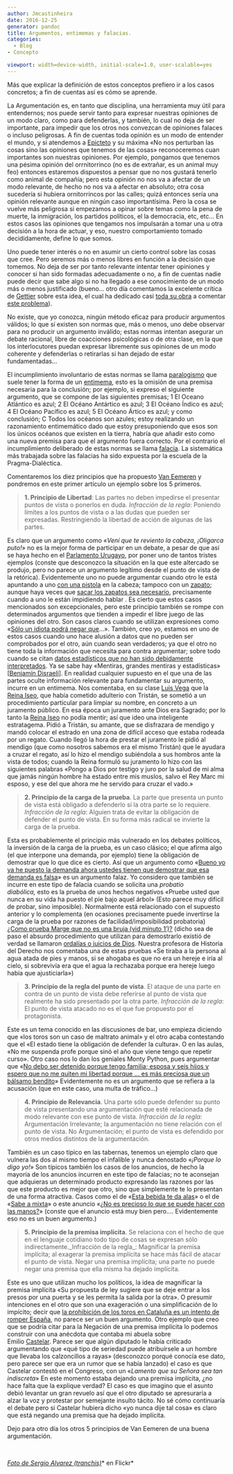 ```yaml
---
author: Jmcastinheira
date: 2016-12-25
generator: pandoc
title: Argumentos, entimemas y falacias.
categories:
  - Blog
- Concepto

viewport: width=device-width, initial-scale=1.0, user-scalable=yes
---
```


Más que explicar la definición de estos conceptos prefiero ir a los
casos concretos; a fin de cuentas así es cómo se aprende.

La Argumentación es, en tanto que disciplina, una herramienta muy útil
para entendernos; nos puede servir tanto para expresar nuestras
opiniones de un modo claro, como para defenderlas, y también, lo cual no
deja de ser importante, para impedir que los otros nos convezcan de
opiniones falaces o incluso peligrosas. A fin de cuentas toda opinión es
un modo de entender el mundo, y si atendemos a
[Epicteto](http://www.google.es/url?sa=t&source=web&cd=1&ved=0CBoQFjAA&url=http%3A%2F%2Fes.wikipedia.org%2Fwiki%2FEpicteto&ei=MpjmTJfpJMrChAeyz7y4DA&usg=AFQjCNHVIgUkI-2TQju3v2BiFakZupW07A&sig2=zO_CZ6bid5RgDBhUK8dDPg)
y su máxima «No nos perturban las cosas sino las opiniones que tenemos
de las cosas» reconoceremos cuan importantes son nuestras opiniones. Por
ejemplo, pongamos que tenemos una pésima opinión del orrnitorrinco (no
es de extrañar, es un animal muy feo) entonces estaremos dispuestos a
pensar que no nos gustará tenerlo como animal de compañía; pero esta
opinión no nos va a afectar de un modo relevante, de hecho no nos va a
afectar en absoluto; otra cosa sucedería si hubiera ornitorrincos por
las calles; quizá entonces sería una opinión relevante aunque en ningún
caso importantísima. Pero la cosa se vuelve más peligrosa si empezamos a
opinar sobre temas como la pena de muerte, la inmigración, los partidos
políticos, el la democracia, etc, etc... En estos casos las opiniones
que tengamos nos impulsarán a tomar una u otra decisión a la hora de
actuar, y eso, nuestro comportamiento tomado decididamente, define lo
que somos.

Uno puede tener interés o no en asumir un cierto control sobre las cosas
que cree. Pero seremos más o menos libres en función a la decisión que
tomemos. No deja de ser por tanto relevante intentar tener opiniones y
conocer si han sido formadas adecuadamente o no, a fin de cuentas nadie
puede decir que sabe algo si no ha llegado a ese conocimiento de un modo
más o menos justificado (bueno... otro día comentamos la excelente
crítica de [Gettier](http://es.wikipedia.org/wiki/Edmund_Gettier) sobre
esta idea, el cual ha dedicado casi [toda su obra](http://www.box.net/encoded/8685887/85630343/dc32d8b9ee3b752288903874258bfbea)
a comentar [este problema](http://es.wikipedia.org/wiki/Problema_de_Gettier)).

No existe, que yo conozca, ningún método eficaz para producir argumentos
válidos; lo que sí existen son normas que, más o menos, uno debe
observar para no producir un argumento inválido; estas normas intentan
asegurar un debate racional, libre de coacciones psicológicas o de otra
clase, en la que los interlocutores puedan expresar libremente sus
opiniones de un modo coherente y defenderlas o retirarlas si han dejado
de estar fundamentadas...

El incumplimiento involuntario de estas normas se llama
[paralogismo](http://es.wikipedia.org/wiki/Paralogismo) que suele tener
la forma de un [entimema](http://es.wikipedia.org/wiki/Entimema), esto
es la omisión de una premisa necesaria para la conclusión; por ejemplo,
si expreso el siguiente argumento, que se compone de las siguientes
premisas; 1 El Oceano Atlántico es azul; 2 El Océano Antártico es azul;
3 El Océano Índico es azul; 4 El Océano Pacífico es azul; 5 El Océano
Ártico es azul; y como conclusión; C Todos los océanos son azules; estoy
realizando un razonamiento entimemático dado que estoy presuponiendo que
esos son los únicos océanos que existen en la tierra, habría que añadir
esto como una nueva premisa para que el argumento fuera correcto. Por el
contrario el incumplimiento deliberado de estas normas se llama
[falacia](http://es.wikipedia.org/wiki/Falacia). La sistemática más
trabajada sobre las falacias ha sido expuesta por la escuela de la
Pragma-Dialéctica.

Comentaremos los diez principios que ha propuesto [Van
Eemeren](http://home.medewerker.uva.nl/f.h.vaneemeren/) y pondremos en
este primer artículo un ejemplo sobre los 5 primeros.

> **1. Principio de Libertad**: Las partes no deben impedirse el
> presentar puntos de vista o ponerlos en duda. *Infracción de la
> regla*: Poniendo límites a los puntos de vista o a las dudas que
> pueden ser expresadas. Restringiendo la libertad de acción de algunas
> de las partes.

Es claro que un argumento como «*Vení que te reviento la cabeza,
¡Oligarca puto!*» no es la mejor forma de participar en un debate, a
pesar de que así se haya hecho en el [Parlamento
Urugayo](http://www.youtube.com/watch?v=jYbRg6QXJDo), por poner uno de
tantos tristes ejemplos (conste que desconozco la situación en la que
este altercado se produjo, pero no parece un argumento legítimo desde el
punto de vista de la retórica). Evidentemente uno no puede argumentar
cuando otro le está apuntando a uno [con una pistola](http://www.youtube.com/watch?v=kbvc8-KrhfQ) en la cabeza;
tampoco con un
[zapato](http://es.wikipedia.org/wiki/Incidente_del_zapato_%28Jrushchov%29);
aunque haya veces que [sacar los zapatos sea
necesario](http://kekoencieza.blogspot.com/2007/04/el-zapato.html),
precisamente cuando a uno le están impidiendo hablar . Es cierto que
estos casos mencionados son excepcionales, pero este principio también
se rompe con determinados argumentos que tienden a impedir el libre
juego de las opiniones del otro. Son casos claros cuando se utilizan
expresiones como «[Sólo un idiota podrá negar
que](http://www.cafeytertulia.com/index.php?option=com_content&view=article&id=724:basagoiti-solo-un-idiota-podria-caer-una-cuarta-vez-en-negociar-con-eta&catid=40:noticias&Itemid=65)...».
También, creo yo, estamos en uno de estos casos cuando uno hace alusión
a datos que no pueden ser comprobados por el otro, aún cuando sean
verdaderos; ya que el otro no tiene toda la información que necesita
para contra argumentar; sobre todo cuando se citan [datos estadísticos
que no han sido debidamente
interpretados](http://discoduro.wordpress.com/2009/03/31/abre-los-ojos-la-falacia-de-las-estadisticas/).
Ya se sabe hay «Mentiras, grandes mentiras y estadísticas» \[[Benjamín
Disraeli](http://es.wikipedia.org/wiki/Benjamin_Disraeli)\]. En realidad
cualquier supuesto en el que una de las partes oculte información
relevante para fundamentar su argumento, incurre en un entimema. Nos
comentaba, en su clase [Luis
Vega](http://books.google.es/books?id=n-XxxHqyTwoC&lpg=PP1&ots=XBw0wNxwf7&dq=si%20de%20argumentar%20se%20trata&pg=PA183#v=onepage&q=Iseo&f=false)
que la [Reina Iseo](http://es.wikipedia.org/wiki/Isolda_de_Irlanda), que
había cometido adulterio con Tristán, se sometió a un procedimiento
particular para limpiar su nombre, en concreto a un juramento público.
En esa época un juramento ante Dios era Sagrado; por lo tanto la [Reina
Iseo](http://es.wikipedia.org/wiki/Isolda_de_Irlanda) no podía mentir;
así que ideo una inteligente estratagema. Pidió a Tristán, su amante,
que se disfrazara de mendigo y mandó colocar el estrado en una zona de
difícil acceso que estaba rodeada por un regato. Cuando llegó la hora de
prestar el juramento le pidió al mendigo (que como nosotros sabemos era
el mismo Tristán) que le ayudara a cruzar el regato, así lo hizo el
mendigo subiéndola a sus hombros ante la vista de todos; cuando la Reina
formuló su juramento lo hizo con las siguientes palabras «Pongo a Dios
por testigo y juro por la salud de mi alma que jamás ningún hombre ha
estado entre mis muslos, salvo el Rey Marc mi esposo, y ese del que
ahora me he servido para cruzar el vado.»

> **2. Principio de la carga de la prueba**. La parte que presenta un
> punto de vista está obligado a defenderlo si la otra parte se lo
> requiere. *Infracción de la regla*: Alguien trata de evitar la
> obligación de defender el punto de vista. En su forma más radical se
> invierte la carga de la prueba.

Esta es probablemente el principio más vulnerado en los debates
políticos, la inversión de la carga de la prueba, es un caso clásico; el
que afirma algo (el que interpone una demanda, por ejemplo) tiene la
obligación de demostrar que lo que dice es cierto. Así que un argumento
como «[Bueno yo ya he puesto la demanda ahora ustedes tienen que
demostrar que esa demanda es
falsa](http://www.youtube.com/watch?v=C_U8mg0qg98)» es un argumento
falaz. Yo considero que también se incurre en este tipo de falacia
cuando se solicita una *probatio diabólica,* esto es la prueba de unos
hechos negativos «Pruebe usted que nunca en su vida ha puesto el pie
bajo aquel árbol» (Esto parece muy difícil de probar, sino imposible).
Normalmente está relacionado con el supuesto anterior y lo complementa
(en ocasiones precisamente puede invertirse la carga de la prueba por
razones de facilidad/imposibilidad probatoria) [¿Como prueba Marge que
no es una bruja (vid minuto
1′)?](http://www.youtube.com/watch?v=oQ5eYZnQvwc) (dicho sea de paso el
absurdo procedimiento que utilizan para demostrarlo existió de verdad se
llamaron [ordalías o juicios de
Dios](http://es.wikipedia.org/wiki/Ordal%C3%ADa). Nuestra profesora de
Historia del Derecho nos comentaba una de estas pruebas «Se tiraba a la
persona al agua atada de pies y manos, si se ahogaba es que no era un
hereje e iría al cielo, si sobrevivía era que el agua la rechazaba
porque era hereje luego había que ajusticiarla»)

> **3. Principio de la regla del punto de vista**. El ataque de una
> parte en contra de un punto de vista debe referirse al punto de vista
> que realmente ha sido presentado por la otra parte. *Infracción de la
> regla*: El punto de vista atacado no es el que fue propuesto por el
> protagonista.

Este es un tema conocido en las discusiones de bar, uno empieza diciendo
que «los toros son un caso de maltrato animal» y el otro acaba
contestando que el «El estado tiene la obligación de defender la
cultura». O en las aulas, «No me suspenda profe porque sinó el año que
viene tengo que repetir curso». Otro caso nos lo dan los geniales Monty
Python, pues argumentar que «[No debo ser detenido porque tengo familia;
esposa y seis hijos y espero que no me quiten mi libertad porque ... es
más preciosa que un bálsamo
bendito](http://www.youtube.com/watch?v=0LZhEmGhluU)» Evidentemente no
es un argumento que se refiera a la acusación (que en este caso, una
multa de tráfico...)

> **4. Principio de Relevancia**. Una parte sólo puede defender su punto
> de vista presentando una argumentación que esté relacionada de modo
> relevante con ese punto de vista. *Infracción de la regla*:
> Argumentación Irrelevante; la argumentación no tiene relación con el
> punto de vista. No Argumentación; el punto de vista es defendido por
> otros medios distintos de la argumentación.

También es un caso típico en las tabernas, tenemos un ejemplo claro que
vulnera las dos al mismo tiempo el infalible y nunca denostado «*¡Porque
lo digo yo!*» Son típicos también los casos de los anuncios, de hecho la
mayoría de los anuncios incurren en este tipo de falacias; no te
aconsejan que adquieras un determinado producto expresando las razones
por las que este producto es mejor que otro, sino que simplemente te lo
presentan de una forma atractiva. Casos como el de «[Esta bebida te da
alas](http://www.youtube.com/watch?v=Dgi90AHqKFk)» o el de «[Sabe a
mixta](http://www.youtube.com/watch?v=n7ay7HiVDAw)» o este anuncio «[¿No
es precioso lo que se puede hacer con las
manos?](http://www.youtube.com/watch?v=fh4nCnLSVio)» (conste que el
anuncio está muy bien pero.... Evidentemente eso no es un buen
argumento.)

> **5. Principio de la premisa implícita**. Se relaciona con el hecho de
> que en el lenguaje cotidiano todo tipo de cosas se expresan sólo
> indirectamente.\_Infracción de la regla\_: Magnificar la premisa
> implícita; al exagerar la premisa implícita se hace más fácil de
> atacar el punto de vista. Negar una premisa implícita; una parte no
> puede negar una premisa que ella misma ha dejado implícita.

Este es uno que utilizan mucho los políticos, la idea de magnificar la
premisa implícita «Su propuesta de ley sugiere que se deje entrar a los
presos por una puerta y se les permita la salida por la otra». O
presumir intenciones en el otro que son una exageración o una
simplificación de lo impícito; decir que [la prohibición de los toros en
Cataluña es un intento de romper
España](http://www.youtube.com/watch?v=1GzcE0jOOeA), no parece ser un
buen argumento. Otro ejemplo que creo que se podría citar para la
Negación de una premisa implícita lo podemos construir con una anécdota
que contaba mi abuela sobre
Emilio [Castelar](http://es.wikipedia.org/wiki/Emilio_Castelar_y_Ripoll). Parece
ser que algún diputado le había criticado argumentando que «qué tipo de
seriedad puede atribuírsele a un hombre que llevaba los calzoncillos a
rayas» (desconozco porqué conocía ese dato, pero parece ser que era un
rumor que se había lanzado) el caso es que Castelar contestó en el
Congreso, con un «*Lamento que su Señora sea tan indiscreta*» En este
momento estaba dejando una premisa implícita, ¿no hace falta que la
explique verdad? El caso es que imagino que el asunto debió levantar un
gran revuelo así que el otro diputado se apresuraría a alzar la voz y
protestar por semejante insulto tácito. No sé cómo continuaría el debate
pero si Castelar hubiera dicho «yo nunca dije tal cosa» es claro que
está negando una premisa que ha dejado implícita.


Dejo para otro día los otros 5 principios de Van Eemeren de una buena
argumentación.

 

[*Foto de Sergio Alvarez
(tranchis)*](http://www.flickr.com/photos/25813335@N00/3708549622/)* en
Flickr*

